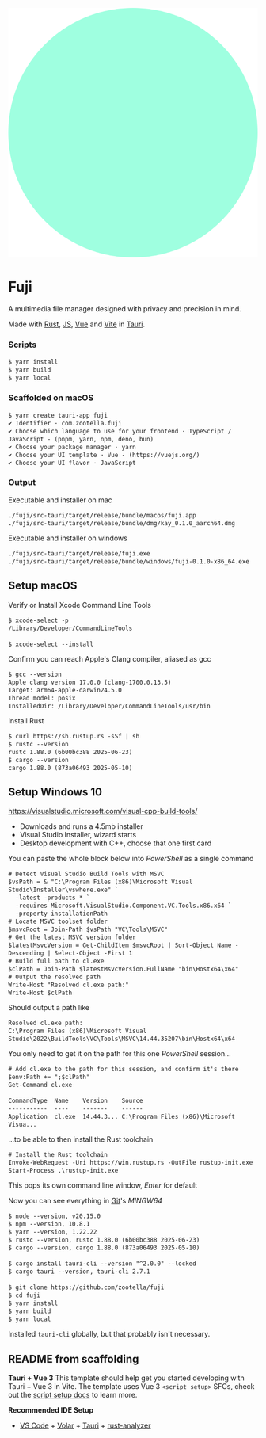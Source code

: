 
![Fuji](fuji.svg)

# Fuji

A multimedia file manager designed with privacy and precision in mind.

Made with
[Rust](https://www.rust-lang.org/),
[JS](https://developer.mozilla.org/en-US/docs/Web/JavaScript),
[Vue](https://vuejs.org/) and
[Vite](https://vite.dev/) in
[Tauri](https://tauri.app/).

### Scripts

```
$ yarn install
$ yarn build
$ yarn local
```

### Scaffolded on macOS

```
$ yarn create tauri-app fuji
✔ Identifier · com.zootella.fuji
✔ Choose which language to use for your frontend · TypeScript / JavaScript - (pnpm, yarn, npm, deno, bun)
✔ Choose your package manager · yarn
✔ Choose your UI template · Vue - (https://vuejs.org/)
✔ Choose your UI flavor · JavaScript
```

### Output

Executable and installer on mac
```
./fuji/src-tauri/target/release/bundle/macos/fuji.app
./fuji/src-tauri/target/release/bundle/dmg/kay_0.1.0_aarch64.dmg
```

Executable and installer on windows
```
./fuji/src-tauri/target/release/fuji.exe
./fuji/src-tauri/target/release/bundle/windows/fuji-0.1.0-x86_64.exe
```

## Setup macOS

Verify or Install Xcode Command Line Tools
```
$ xcode-select -p
/Library/Developer/CommandLineTools

$ xcode-select --install
```

Confirm you can reach Apple's Clang compiler, aliased as gcc
```
$ gcc --version
Apple clang version 17.0.0 (clang-1700.0.13.5)
Target: arm64-apple-darwin24.5.0
Thread model: posix
InstalledDir: /Library/Developer/CommandLineTools/usr/bin
```

Install Rust
```
$ curl https://sh.rustup.rs -sSf | sh
$ rustc --version
rustc 1.88.0 (6b00bc388 2025-06-23)
$ cargo --version
cargo 1.88.0 (873a06493 2025-05-10)
```

## Setup Windows 10

https://visualstudio.microsoft.com/visual-cpp-build-tools/
 * Downloads and runs a 4.5mb installer
 * Visual Studio Installer, wizard starts
 * Desktop development with C++, choose that one first card

You can paste the whole block below into *PowerShell* as a single command
```
# Detect Visual Studio Build Tools with MSVC
$vsPath = & "C:\Program Files (x86)\Microsoft Visual Studio\Installer\vswhere.exe" `
  -latest -products * `
  -requires Microsoft.VisualStudio.Component.VC.Tools.x86.x64 `
  -property installationPath
# Locate MSVC toolset folder
$msvcRoot = Join-Path $vsPath "VC\Tools\MSVC"
# Get the latest MSVC version folder
$latestMsvcVersion = Get-ChildItem $msvcRoot | Sort-Object Name -Descending | Select-Object -First 1
# Build full path to cl.exe
$clPath = Join-Path $latestMsvcVersion.FullName "bin\Hostx64\x64"
# Output the resolved path
Write-Host "Resolved cl.exe path:"
Write-Host $clPath
```
Should output a path like
```
Resolved cl.exe path:
C:\Program Files (x86)\Microsoft Visual Studio\2022\BuildTools\VC\Tools\MSVC\14.44.35207\bin\Hostx64\x64
```
You only need to get it on the path for this one *PowerShell* session...
```
# Add cl.exe to the path for this session, and confirm it's there
$env:Path += ";$clPath"
Get-Command cl.exe

CommandType  Name    Version    Source
-----------  ----    -------    ------
Application  cl.exe  14.44.3... C:\Program Files (x86)\Microsoft Visua...
```

...to be able to then install the Rust toolchain
```
# Install the Rust toolchain
Invoke-WebRequest -Uri https://win.rustup.rs -OutFile rustup-init.exe
Start-Process .\rustup-init.exe
```
This pops its own command line window, *Enter* for default

Now you can see everything in [Git](https://git-scm.com/downloads/win)'s *MINGW64*
```
$ node --version, v20.15.0
$ npm --version, 10.8.1
$ yarn --version, 1.22.22
$ rustc --version, rustc 1.88.0 (6b00bc388 2025-06-23)
$ cargo --version, cargo 1.88.0 (873a06493 2025-05-10)

$ cargo install tauri-cli --version "^2.0.0" --locked
$ cargo tauri --version, tauri-cli 2.7.1

$ git clone https://github.com/zootella/fuji
$ cd fuji
$ yarn install
$ yarn build
$ yarn local
```
Installed `tauri-cli` globally, but that probably isn't necessary.

## README from scaffolding

**Tauri + Vue 3**
This template should help get you started developing with Tauri + Vue 3 in Vite. The template uses Vue 3 `<script setup>` SFCs, check out the [script setup docs](https://v3.vuejs.org/api/sfc-script-setup.html#sfc-script-setup) to learn more.

**Recommended IDE Setup**
- [VS Code](https://code.visualstudio.com/) + [Volar](https://marketplace.visualstudio.com/items?itemName=Vue.volar) + [Tauri](https://marketplace.visualstudio.com/items?itemName=tauri-apps.tauri-vscode) + [rust-analyzer](https://marketplace.visualstudio.com/items?itemName=rust-lang.rust-analyzer)
